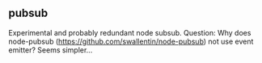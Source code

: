 pubsub
------
Experimental and probably redundant node subsub. Question: Why does node-pubsub (https://github.com/swallentin/node-pubsub) not use event emitter? Seems simpler...
